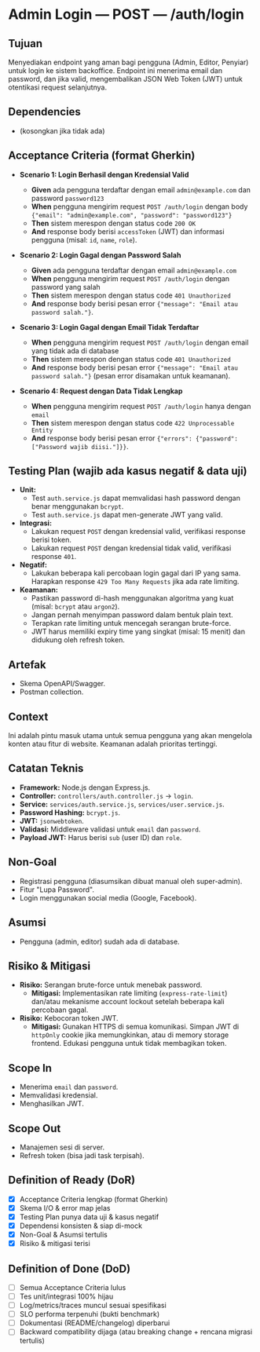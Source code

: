 # Admin Login — POST — /auth/login

## Tujuan
Menyediakan endpoint yang aman bagi pengguna (Admin, Editor, Penyiar) untuk login ke sistem backoffice. Endpoint ini menerima email dan password, dan jika valid, mengembalikan JSON Web Token (JWT) untuk otentikasi request selanjutnya.

## Dependencies
- (kosongkan jika tidak ada)

## Acceptance Criteria (format Gherkin)
- **Scenario 1: Login Berhasil dengan Kredensial Valid**
  - **Given** ada pengguna terdaftar dengan email `admin@example.com` dan password `password123`
  - **When** pengguna mengirim request `POST /auth/login` dengan body `{"email": "admin@example.com", "password": "password123"}`
  - **Then** sistem merespon dengan status code `200 OK`
  - **And** response body berisi `accessToken` (JWT) dan informasi pengguna (misal: `id`, `name`, `role`).

- **Scenario 2: Login Gagal dengan Password Salah**
  - **Given** ada pengguna terdaftar dengan email `admin@example.com`
  - **When** pengguna mengirim request `POST /auth/login` dengan password yang salah
  - **Then** sistem merespon dengan status code `401 Unauthorized`
  - **And** response body berisi pesan error `{"message": "Email atau password salah."}`.

- **Scenario 3: Login Gagal dengan Email Tidak Terdaftar**
  - **When** pengguna mengirim request `POST /auth/login` dengan email yang tidak ada di database
  - **Then** sistem merespon dengan status code `401 Unauthorized`
  - **And** response body berisi pesan error `{"message": "Email atau password salah."}` (pesan error disamakan untuk keamanan).

- **Scenario 4: Request dengan Data Tidak Lengkap**
  - **When** pengguna mengirim request `POST /auth/login` hanya dengan `email`
  - **Then** sistem merespon dengan status code `422 Unprocessable Entity`
  - **And** response body berisi pesan error `{"errors": {"password": ["Password wajib diisi."]}}`.

## Testing Plan (wajib ada kasus negatif & data uji)
- **Unit:**
  - Test `auth.service.js` dapat memvalidasi hash password dengan benar menggunakan `bcrypt`.
  - Test `auth.service.js` dapat men-generate JWT yang valid.
- **Integrasi:**
  - Lakukan request `POST` dengan kredensial valid, verifikasi response berisi token.
  - Lakukan request `POST` dengan kredensial tidak valid, verifikasi response `401`.
- **Negatif:**
  - Lakukan beberapa kali percobaan login gagal dari IP yang sama. Harapkan response `429 Too Many Requests` jika ada rate limiting.
- **Keamanan:**
  - Pastikan password di-hash menggunakan algoritma yang kuat (misal: `bcrypt` atau `argon2`).
  - Jangan pernah menyimpan password dalam bentuk plain text.
  - Terapkan rate limiting untuk mencegah serangan brute-force.
  - JWT harus memiliki expiry time yang singkat (misal: 15 menit) dan didukung oleh refresh token.

## Artefak
- Skema OpenAPI/Swagger.
- Postman collection.

## Context
Ini adalah pintu masuk utama untuk semua pengguna yang akan mengelola konten atau fitur di website. Keamanan adalah prioritas tertinggi.

## Catatan Teknis
- **Framework:** Node.js dengan Express.js.
- **Controller:** `controllers/auth.controller.js` -> `login`.
- **Service:** `services/auth.service.js`, `services/user.service.js`.
- **Password Hashing:** `bcrypt.js`.
- **JWT:** `jsonwebtoken`.
- **Validasi:** Middleware validasi untuk `email` dan `password`.
- **Payload JWT:** Harus berisi `sub` (user ID) dan `role`.

## Non-Goal
- Registrasi pengguna (diasumsikan dibuat manual oleh super-admin).
- Fitur "Lupa Password".
- Login menggunakan social media (Google, Facebook).

## Asumsi
- Pengguna (admin, editor) sudah ada di database.

## Risiko & Mitigasi
- **Risiko:** Serangan brute-force untuk menebak password.
  - **Mitigasi:** Implementasikan rate limiting (`express-rate-limit`) dan/atau mekanisme account lockout setelah beberapa kali percobaan gagal.
- **Risiko:** Kebocoran token JWT.
  - **Mitigasi:** Gunakan HTTPS di semua komunikasi. Simpan JWT di `httpOnly` cookie jika memungkinkan, atau di memory storage frontend. Edukasi pengguna untuk tidak membagikan token.

## Scope In
- Menerima `email` dan `password`.
- Memvalidasi kredensial.
- Menghasilkan JWT.

## Scope Out
- Manajemen sesi di server.
- Refresh token (bisa jadi task terpisah).

## Definition of Ready (DoR)
- [x] Acceptance Criteria lengkap (format Gherkin)  
- [x] Skema I/O & error map jelas  
- [x] Testing Plan punya data uji & kasus negatif  
- [x] Dependensi konsisten & siap di-mock  
- [x] Non-Goal & Asumsi tertulis  
- [x] Risiko & mitigasi terisi  

## Definition of Done (DoD)
- [ ] Semua Acceptance Criteria lulus  
- [ ] Tes unit/integrasi 100% hijau  
- [ ] Log/metrics/traces muncul sesuai spesifikasi  
- [ ] SLO performa terpenuhi (bukti benchmark)  
- [ ] Dokumentasi (README/changelog) diperbarui  
- [ ] Backward compatibility dijaga (atau breaking change + rencana migrasi tertulis)  

